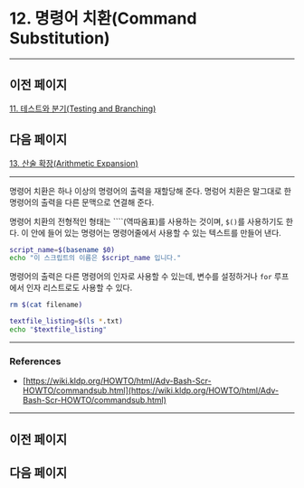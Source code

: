 # 12. 명령어 치환(Command Substitution)

---

## 이전 페이지

[11. 테스트와 분기(Testing and Branching)](11%20%E1%84%90%E1%85%A6%E1%84%89%E1%85%B3%E1%84%90%E1%85%B3%E1%84%8B%E1%85%AA%20%E1%84%87%E1%85%AE%E1%86%AB%E1%84%80%E1%85%B5(Testing%20and%20Branching)%2037583e45b67a47f78838d15956a6eac9.md)

## 다음 페이지

[13. 산술 확장(Arithmetic Expansion)](13%20%E1%84%89%E1%85%A1%E1%86%AB%E1%84%89%E1%85%AE%E1%86%AF%20%E1%84%92%E1%85%AA%E1%86%A8%E1%84%8C%E1%85%A1%E1%86%BC(Arithmetic%20Expansion)%208e14977b73f449d0b2fd706560e04d7b.md)

---

명령어 치환은 하나 이상의 명령어의 출력을 재할당해 준다. 명렁어 치환은 말그대로 한 명령어의 출력을 다른 문맥으로 연결해 준다.

명령어 치환의 전형적인 형태는 ````(역따옴표)를 사용하는 것이며, `$()`를 사용하기도 한다. 이 안에 들어 있는 명령어는 명령어줄에서 사용할 수 있는 텍스트를 만들어 낸다.

```bash
script_name=$(basename $0)
echo "이 스크립트의 이름은 $script_name 입니다."
```

명령어의 출력은 다른 명령어의 인자로 사용할 수 있는데, 변수를 설정하거나 `for` 루프에서 인자 리스트로도 사용할 수 있다.

```bash
rm $(cat filename)

textfile_listing=$(ls *.txt)
echo "$textfile_listing"
```

---

### References

- [https://wiki.kldp.org/HOWTO/html/Adv-Bash-Scr-HOWTO/commandsub.html](https://wiki.kldp.org/HOWTO/html/Adv-Bash-Scr-HOWTO/commandsub.html)

---

## 이전 페이지

## 다음 페이지